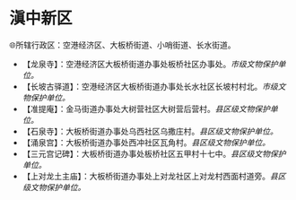 # 滇中新区  
🌐所辖行政区：空港经济区、大板桥街道、小哨街道、长水街道。  

* 【龙泉寺】：空港经济区大板桥街道办事处板桥社区办事处。*市级文物保护单位。*  
* 【长坡古驿道】：空港经济区大板桥街道办事处长水社区长坡村村北。*市级文物保护单位。*  
* 【准提庵】：金马街道办事处大树营社区大树营后营村。*县区级文物保护单位。*  
* 【石泉寺】：大板桥街道办事处乌西社区乌撒庄村。*县区级文物保护单位。*  
* 【涌泉宫】：大板桥街道办事处西冲社区瓦角村。*县区级文物保护单位。*  
* 【三元宫记碑】：大板桥街道办事处板桥社区五甲村十七中。*县区级文物保护单位。*  
* 【上对龙土主庙】：大板桥街道办事处上对龙社区上对龙村西面村道旁。*县区级文物保护单位。*  